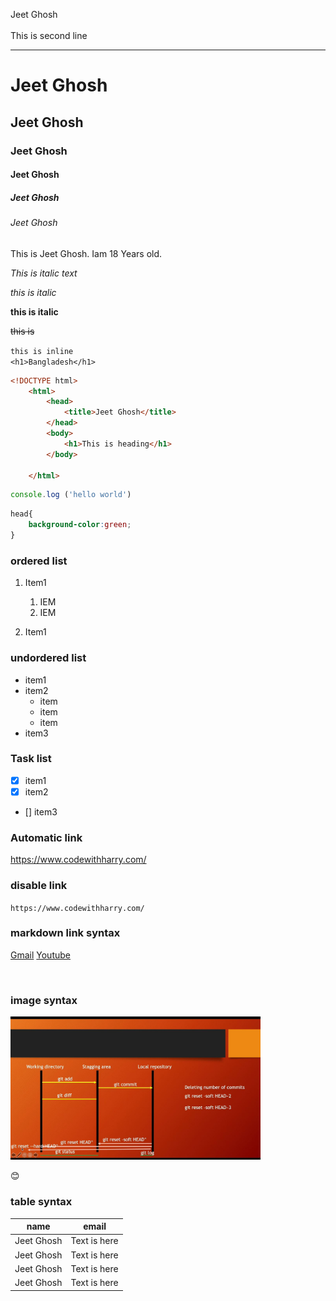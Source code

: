 <!-- markdown tutorial -->
Jeet Ghosh<br>      
This is second line  

---
# Jeet Ghosh
## Jeet Ghosh
### Jeet Ghosh
#### Jeet Ghosh
##### Jeet Ghosh
###### Jeet Ghosh

<p>This is Jeet Ghosh. Iam 18 Years old.</p>
<i>This is italic text</i> 

_this is italic_

__this is italic__

~~this is~~

`this is inline`  
`<h1>Bangladesh</h1>`

```html
<!DOCTYPE html>
    <html>
        <head>
            <title>Jeet Ghosh</title>
        </head>
        <body>
            <h1>This is heading</h1>
        </body>

    </html>

```

```javascript
console.log ('hello world')

```


```css
head{
    background-color:green;
}


```
### ordered list
1. Item1  
    1. IEM
    2. IEM

2. Item1

### undordered list  
- item1
- item2  
    - item
    - item
    - item
- item3


### Task list  
- [X] item1
- [X] item2 
- [] item3 

### Automatic link
https://www.codewithharry.com/  

### disable link
`https://www.codewithharry.com/`      

### markdown link syntax
[Gmail][gm]
[Youtube][yt]

<br>

### image syntax
<!-- ![profile](images/git%20reset%20simple%20analogy.JPG) -->

<img src="images/git%20reset%20simple%20analogy.JPG" title="git analogy" width="400px">

😊



<!-- all link here -->
[yt]:https://www.youtube.com/
[gm]:https://mail.google.com/mail/u/0/#inbox

### table syntax
| name | email |
| ---- | ---- |
| Jeet Ghosh | Text is here |
| Jeet Ghosh | Text is here |
| Jeet Ghosh | Text is here |
| Jeet Ghosh | Text is here |
